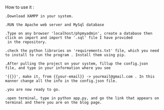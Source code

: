 How to use it : 

    .Download XAMPP in your system.

    .RUN the Apache web server and MySql database

    .Type on any browser 'localhost/phpmyadmin', create a database then click on import and import the '.sql' file I have provided
     in the repository. 
    
    .check the python libraries on 'requirements.txt' file, which you need to install to run the program . Install them using pip.
    
    .After pulling the project on your system, fillup the config.json file, and type in your information where you see  
    
    '{{}}', make it, from {{your-email}} -> yourmail@gmail.com . In this manner change all the info in the config.json file. 
    
    .you are now ready to go.
    
    .open terminal, type in python app.py, and go the link that appears on terminal and there you are on the blog page. 
